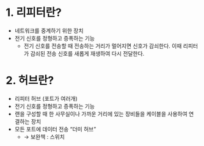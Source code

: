 # 1. 리피터란?

- 네트워크를 중계하기 위한 장치
- 전기 신호를 정형하고 증폭하는 기능
    - 전기 신호를 전송할 때 전송하는 거리가 멀어지면 신호가 감쇠한다. 이때 리피터가 감쇠된 전송 신호를 새롭게 재생하여 다시 전달한다.

# 2. 허브란?

- 리피터 허브 (포트가 여러개)
- 전기 신호를 정형하고 증폭하는 기능
- 랜을 구성할 때 한 사무실이나 가까운 거리에 있는 장비들을 케이블을 사용하여 연결하는 장치
- 모든 포트에 데이터 전송 “더미 허브”
    - → 보완책 : 스위치
